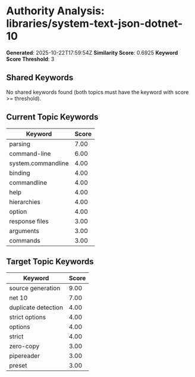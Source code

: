 # Authority Analysis: libraries/system-text-json-dotnet-10

**Generated**: 2025-10-22T17:59:54Z
**Similarity Score**: 0.6925
**Keyword Score Threshold**: 3

## Shared Keywords

No shared keywords found (both topics must have the keyword with score >= threshold).

## Current Topic Keywords

| Keyword | Score |
|---------|-------|
| parsing | 7.00 |
| command-line | 6.00 |
| system.commandline | 4.00 |
| binding | 4.00 |
| commandline | 4.00 |
| help | 4.00 |
| hierarchies | 4.00 |
| option | 4.00 |
| response files | 3.00 |
| arguments | 3.00 |
| commands | 3.00 |

## Target Topic Keywords

| Keyword | Score |
|---------|-------|
| source generation | 9.00 |
| net 10 | 7.00 |
| duplicate detection | 4.00 |
| strict options | 4.00 |
| options | 4.00 |
| strict | 4.00 |
| zero-copy | 3.00 |
| pipereader | 3.00 |
| preset | 3.00 |


